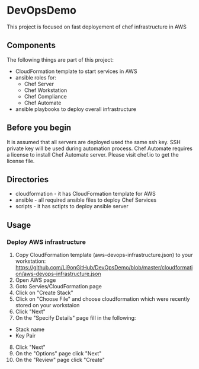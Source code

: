 # DevOpsDemo
This project is focused on fast deployement of chef infrastructure in AWS

## Components
The following things are part of this project:
 - CloudFormation template to start services in AWS
 - ansible roles for:
    - Chef Server
    - Chef Workstation
    - Chef Compliance
    - Chef Automate
 - ansible playbooks to deploy overall infrastructure

## Before you begin
It is assumed that all servers are deployed used the same ssh key. SSH private key will be used during automation process.
Chef Automate requires a license to install Chef Automate server. Please visit chef.io to get the license file.

## Directories
 - cloudformation - it has CloudFormation template for AWS
 - ansible - all required ansible files to deploy Chef Services
 - scripts - it has sctipts to deploy ansible server

## Usage
### Deploy AWS infrastructure
1. Copy CloudFormation template (aws-devops-infrastructure.json) to your workstation: https://github.com/Li9onGitHub/DevOpsDemo/blob/master/cloudformation/aws-devops-infrastructure.json
2. Open AWS page
3. Goto Servies/CloudFormation page
4. Click on "Create Stack" 
5. Click on "Choose File" and choose cloudformation which were recently stored on your workstaion
6. Click "Next"
7. On the "Specify Details" page fill in the following:
 - Stack name
 - Key Pair
8. Click "Next"
9. On the "Options" page click "Next"
10. On the "Review" page click "Create"
